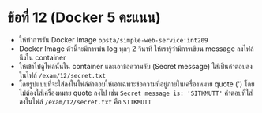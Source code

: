 # ข้อที่ 12 (Docker 5 คะแนน)

* ให้ทำการรัน Docker Image `opsta/simple-web-service:int209`
* Docker Image ตัวนี้จะมีการพ่น log ทุกๆ 2 วินาที ให้เรารู้ว่ามีการเขียน message ลงไฟล์นึงใน container
* ให้เข้าไปดูไฟล์นั้นใน container และเอาข้อความลับ (Secret message) ใส่เป็นคำตอบลงในไฟล์ `/exam/12/secret.txt`
* โดยรูปแบบที่จะใส่ลงในไฟล์คำตอบให้เอาเฉพาะข้อความที่อยู่ภายในเครื่องหมาย quote (') โดยไม่ต้องใส่เครื่องหมาย quote ลงไป เช่น `Secret message is: 'SITKMUTT'` คำตอบที่ใส่ลงในไฟล์ `/exam/12/secret.txt` คือ `SITKMUTT`